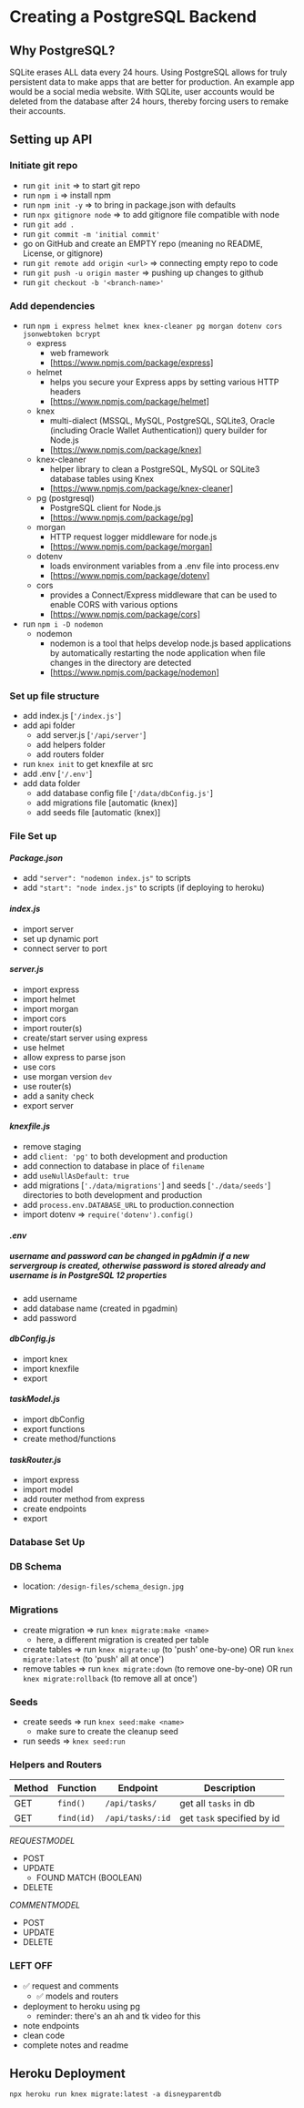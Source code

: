 # Creating a PostgreSQL Backend

## Why PostgreSQL?
SQLite erases ALL data every 24 hours. Using PostgreSQL allows for truly persistent data to make apps that are better for production. An example app would be a social media website. With SQLite, user accounts would be deleted from the database after 24 hours, thereby forcing users to remake their accounts.

## Setting up API

### **Initiate git repo**
  - run `git init` => to start git repo 
  - run `npm i` => install npm
  - run `npm init -y` => to bring in package.json with defaults
  - run `npx gitignore node` => to add gitignore file compatible with node
  - run `git add .`
  - run `git commit -m 'initial commit'`
  - go on GitHub and create an EMPTY repo (meaning no README, License, or gitignore)
  - run `git remote add origin <url>` => connecting empty repo to code
  - run `git push -u origin master` => pushing up changes to github
  - run `git checkout -b '<branch-name>'`

### **Add dependencies**
  - run `npm i express helmet knex knex-cleaner pg morgan dotenv cors jsonwebtoken bcrypt` 
    - express
      - web framework
      - [https://www.npmjs.com/package/express]
    - helmet
      - helps you secure your Express apps by setting various HTTP headers
      - [https://www.npmjs.com/package/helmet]
    - knex
      - multi-dialect (MSSQL, MySQL, PostgreSQL, SQLite3, Oracle (including Oracle Wallet Authentication)) query builder for Node.js
      - [https://www.npmjs.com/package/knex]
    - knex-cleaner
      - helper library to clean a PostgreSQL, MySQL or SQLite3 database tables using Knex
      - [https://www.npmjs.com/package/knex-cleaner]
    - pg (postgresql)
      - PostgreSQL client for Node.js
      - [https://www.npmjs.com/package/pg]
    - morgan
      - HTTP request logger middleware for node.js
      - [https://www.npmjs.com/package/morgan]
    - dotenv
      - loads environment variables from a .env file into process.env 
      - [https://www.npmjs.com/package/dotenv]
    - cors 
      - provides a Connect/Express middleware that can be used to enable CORS with various options
      - [https://www.npmjs.com/package/cors]
  - run `npm i -D nodemon`
    - nodemon
      - nodemon is a tool that helps develop node.js based applications by automatically restarting the node application when file changes in the directory are detected
      - [https://www.npmjs.com/package/nodemon]

### **Set up file structure**
  - add index.js [`'/index.js'`]
  - add api folder
    - add server.js [`'/api/server'`]
    - add helpers folder
    - add routers folder
  - run `knex init` to get knexfile at src
  - add .env [`'/.env'`]
  - add data folder
    - add database config file [`'/data/dbConfig.js'`]
    - add migrations file [automatic (knex)]
    - add seeds file [automatic (knex)]

### **File Set up**

#### _Package.json_
  - add `"server": "nodemon index.js"` to scripts
  - add `"start": "node index.js"` to scripts (if deploying to heroku)

#### _index.js_
  - import server
  - set up dynamic port
  - connect server to port

#### _server.js_
  - import express
  - import helmet
  - import morgan
  - import cors
  - import router(s)
  - create/start server using express
  - use helmet
  - allow express to parse json
  - use cors
  - use morgan version `dev`
  - use router(s)
  - add a sanity check
  - export server

#### _knexfile.js_
  - remove staging
  - add `client: 'pg'` to both development and production
  - add connection to database in place of `filename`
  - add `useNullAsDefault: true`
  - add migrations [`'./data/migrations'`] and seeds [`'./data/seeds'`] directories to both development and production
  - add `process.env.DATABASE_URL` to production.connection
  - import dotenv => `require('dotenv').config()`

#### _.env_
##### _username and password can be changed in pgAdmin if a new servergroup is created, otherwise password is stored  already and username is in PostgreSQL 12 properties_
  - add username 
  - add database name (created in pgadmin)
  - add password

#### _dbConfig.js_
  - import knex
  - import knexfile
  - export 

#### _taskModel.js_
  - import dbConfig
  - export functions
  - create method/functions

#### _taskRouter.js_
  - import express
  - import model
  - add router method from express
  - create endpoints
  - export

### **Database Set Up**
### DB Schema
  - location: `/design-files/schema_design.jpg`

### Migrations
  - create migration => run `knex migrate:make <name>`
    - here, a different migration is created per table
  - create tables => run `knex migrate:up` (to 'push' one-by-one) OR run `knex migrate:latest` (to 'push' all at once')
  - remove tables => run `knex migrate:down` (to remove one-by-one) OR run `knex migrate:rollback` (to remove all at once')

### Seeds
  - create seeds => run `knex seed:make <name>`
    - make sure to create the cleanup seed
  - run seeds => `knex seed:run`

### Helpers and Routers

| Method | Function | Endpoint | Description |
| ------ | -------- | -------- | ----------- |
| GET | `find()` | `/api/tasks/` | get all `tasks` in db |
| GET | `find(id)` | `/api/tasks/:id` | get `task` specified by id |

 _REQUESTMODEL_
  - POST
  - UPDATE
    - FOUND MATCH (BOOLEAN)
  - DELETE
  

 _COMMENTMODEL_
  - POST
  - UPDATE
  - DELETE

### LEFT OFF
- ✅ request and comments
  - ✅ models and routers
- deployment to heroku using pg
  - reminder: there's an ah and tk video for this
- note endpoints
- clean code
- complete notes and readme

## Heroku Deployment
`npx heroku run knex migrate:latest -a disneyparentdb`